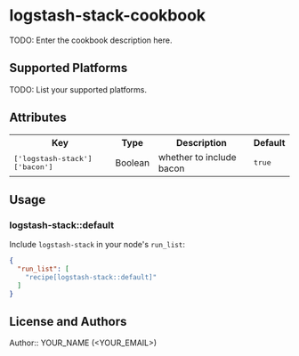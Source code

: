 # logstash-stack-cookbook

TODO: Enter the cookbook description here.

## Supported Platforms

TODO: List your supported platforms.

## Attributes

<table>
  <tr>
    <th>Key</th>
    <th>Type</th>
    <th>Description</th>
    <th>Default</th>
  </tr>
  <tr>
    <td><tt>['logstash-stack']['bacon']</tt></td>
    <td>Boolean</td>
    <td>whether to include bacon</td>
    <td><tt>true</tt></td>
  </tr>
</table>

## Usage

### logstash-stack::default

Include `logstash-stack` in your node's `run_list`:

```json
{
  "run_list": [
    "recipe[logstash-stack::default]"
  ]
}
```

## License and Authors

Author:: YOUR_NAME (<YOUR_EMAIL>)
